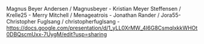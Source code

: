 Magnus Beyer Andersen / Magnusbeyer -
Kristian Meyer Steffensen / Krelle25 -
Merry Mitchell / Menageatrois - 
Jonathan Rander / Jora55- 
Christopher Fuglsang / christopherfuglsang - 
https://docs.google.com/presentation/d/1_yLL0XrMW_4I6G8CsmqlxkkWHOt0DBQscmUxx-7UygM/edit?usp=sharing
